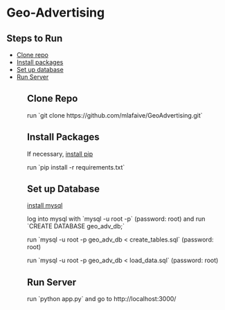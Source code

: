 <h1 id="top">Geo-Advertising</h1>

<h2>Steps to Run</h2>
<ul>
	<li><a href="#cloning">Clone repo</a></li>
	<li><a href="#installing">Install packages</li>
	<li><a href="#db-setup">Set up database</a></li>
	<li><a href="#running">Run Server</a></li>
<ul>

<h2 id="cloning">Clone Repo</h2>
<p>run `git clone https://github.com/mlafaive/GeoAdvertising.git`</p>

<h2 id="installing">Install Packages</h2>
<p>If necessary, <a href="https://pip.pypa.io/en/stable/installing/">install pip</a></p>
<p>run `pip install -r requirements.txt`</p>

<h2 id="db-setup">Set up Database</h2>
<p><a href="https://dev.mysql.com/doc/refman/5.7/en/installing.html">install mysql</a></p>
<p>log into mysql with `mysql -u root -p` (password: root) and run `CREATE DATABASE geo_adv_db;`</p>
<p>run `mysql -u root -p geo_adv_db < create_tables.sql` (password: root)</p>
<p>run `mysql -u root -p geo_adv_db < load_data.sql` (password: root)</p>

<h2 id="running">Run Server</h2>
<p>run `python app.py` and go to http://localhost:3000/</p>


